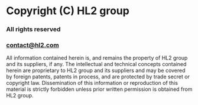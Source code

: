 Copyright (C) HL2 group
=======================

### All rights reserved

### contact@hl2.com

All information contained herein is, and remains the property of
HL2 group and its suppliers, if any. The intellectual and technical
concepts contained herein are proprietary to HL2 group and its suppliers
and may be covered by foreign patents, patents in process, and are
protected by trade secret or copyright law. Dissemination of this
information or reproduction of this material is strictly forbidden unless
prior written permission is obtained from HL2 group.